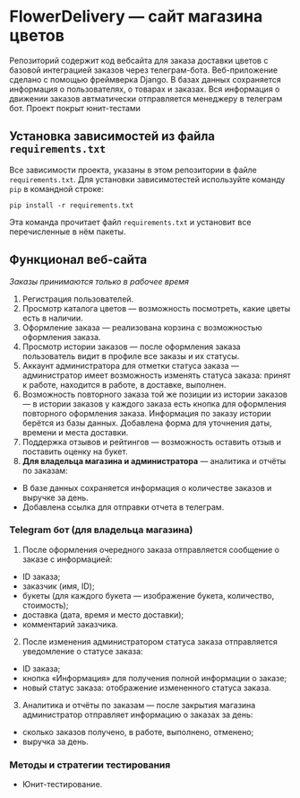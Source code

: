 # FlowerDelivery — сайт магазина цветов

Репозиторий содержит код вебсайта для заказа доставки цветов с базовой интеграцией заказов через телеграм-бота.
Веб-приложение сделано с помощью фреймверка Django. В базах данных сохраняется информация о пользователях, о товарах и заказах.
Вся информация о движении заказов автматически отправляется менеджеру в телеграм бот. Проект покрыт юнит-тестами

## Установка зависимостей из файла `requirements.txt`

Все зависимости проекта, указаны в этом репозитории в файле `requirements.txt`. 
Для установки зависимотестей используйте команду `pip` в командной строке:

`pip install -r requirements.txt`

Эта команда прочитает файл `requirements.txt` и установит все перечисленные в нём пакеты.


## Функционал веб-сайта
*Заказы принимаются только в рабочее время*
1.	Регистрация пользователей.
2.	Просмотр каталога цветов — возможность посмотреть, какие цветы есть в наличии.
3.	Оформление заказа — реализована корзина с возможностью оформления заказа.
4.	Просмотр истории заказов — после оформления заказа пользователь видит в профиле все заказы и их статусы.
5.	Аккаунт администратора для отметки статуса заказа — администратор имеет возможность изменять статуса заказа: принят к работе, находится в работе, в доставке, выполнен.
6.	Возможность повторного заказа той же позиции из истории заказов — в истории заказов у каждого заказа есть кнопка для оформления повторного оформления заказа. Информация по заказу истории берётся из базы данных. Добавлена форма для уточнения даты, времени и места доставки.
7.	Поддержка отзывов и рейтингов — возможность оставить отзыв и поставить оценку на букет.
8.	**Для владельца магазина и администратора** — аналитика и отчёты по заказам:
   *	В базе данных сохраняется информация о количестве заказов и выручке за день. 
   *	Добавлена ссылка для отправки отчета в телеграм.
   
### Telegram бот (для владельца магазина)
1.	После оформления очередного заказа отправляется сообщение о заказе с информацией:
   *	ID заказа;
   *	заказчик (имя, ID); 
   *	букеты (для каждого букета — изображение букета, количество, стоимость);
   *	доставка (дата, время и место доставки);
   *	комментарий заказчика.
2.	После изменения администратором статуса заказа отправляется уведомление о статусе заказа:
   *	ID заказа;
   *    кнопка «Информация» для получения полной информации о заказе;
   *	новый статус заказа: отображение измененного статуса заказа.
3.   Аналитика и отчёты по заказам — после закрытия магазина администратор отправляет информацию о заказах за день: 
   *	сколько заказов получено, в работе, выполнено, отменено;
   *	выручка за день.

### Методы и стратегии тестирования
*   Юнит-тестирование.






 
